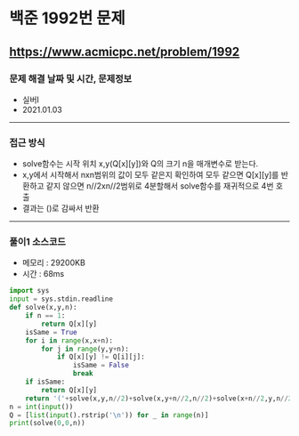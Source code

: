 # 백준 1992번 문제
https://www.acmicpc.net/problem/1992
---

### 문제 해결 날짜 및 시간, 문제정보
- 실버I
- 2021.01.03
---

### 접근 방식
- solve함수는 시작 위치 x,y(Q[x][y])와 Q의 크기 n을 매개변수로 받는다.
- x,y에서 시작해서 nxn범위의 값이 모두 같은지 확인하여 모두 같으면 Q[x][y]를 반환하고 같지 않으면 n//2xn//2범위로 4분할해서 solve함수를 재귀적으로 4번 호출
- 결과는 ()로 감싸서 반환
---

### 풀이1 소스코드
- 메모리 : 29200KB
- 시간 : 68ms
```Python
import sys
input = sys.stdin.readline
def solve(x,y,n):
    if n == 1:
        return Q[x][y]
    isSame = True
    for i in range(x,x+n):
        for j in range(y,y+n):
            if Q[x][y] != Q[i][j]:
                isSame = False
                break
    if isSame:
        return Q[x][y]
    return '('+solve(x,y,n//2)+solve(x,y+n//2,n//2)+solve(x+n//2,y,n//2)+solve(x+n//2,y+n//2,n//2)+')'
n = int(input())
Q = [list(input().rstrip('\n')) for _ in range(n)]
print(solve(0,0,n))
```